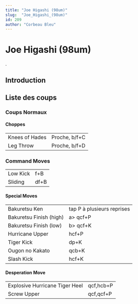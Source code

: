 ```yaml
---
title: "Joe Higashi (98um)"
slug:  "Joe_Higashi_(98um)"
id: 209
author: "Corbeau Bleu"
---
```


# Joe Higashi (98um)

.

## Introduction

## Liste des coups

### Coups Normaux

#### Choppes

|                |               |
|----------------|---------------|
| Knees of Hades | Proche, b/f+C |
| Leg Throw      | Proche, b/f+D |

### Command Moves

|          |      |
|----------|------|
| Low Kick | f+B  |
| Sliding  | df+B |

#### Special Moves

|                         |                            |
|-------------------------|----------------------------|
| Bakuretsu Ken           | tap P à plusieurs reprises |
| Bakuretsu Finish (high) | a\> qcf+P                  |
| Bakuretsu Finish (low)  | b\> qcf+K                  |
| Hurricane Upper         | hcf+P                      |
| Tiger Kick              | dp+K                       |
| Ougon no Kakato         | qcb+K                      |
| Slash Kick              | hcf+K                      |

#### Desperation Move

|                                |           |
|--------------------------------|-----------|
| Explosive Hurricane Tiger Heel | qcf,hcb+P |
| Screw Upper                    | qcf,qcf+P |
